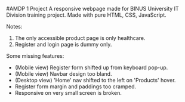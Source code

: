 #AMDP 1 Project
A responsive webpage made for BINUS University IT Division training project. Made with pure HTML, CSS, JavaScript.

Notes:
1. The only accessible product page is only healthcare.
2. Register and login page is dummy only.

Some missing features:
- (Mobile view) Register form shifted up from keyboard pop-up.
- (Mobile view) Navbar design too bland.
- (Desktop view) 'Home' nav shifted to the left on 'Products' hover.
- Register form margin and paddings too cramped.
- Responsive on very small screen is broken.
